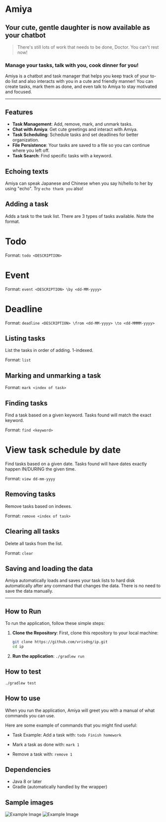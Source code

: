 # Amiya

## Your cute, gentle daughter is now available as your chatbot
> There's still lots of work that needs to be done, Doctor. You can't rest now!

### Manage your tasks, talk with you, cook dinner for you!

Amiya is a chatbot and task manager that helps you keep track of your to-do list and also interacts with you in a cute and friendly manner! You can create tasks, mark them as done, and even talk to Amiya to stay motivated and focused.

---

## Features

- **Task Management**: Add, remove, mark, and unmark tasks.
- **Chat with Amiya**: Get cute greetings and interact with Amiya.
- **Task Scheduling**: Schedule tasks and set deadlines for better organization.
- **File Persistence**: Your tasks are saved to a file so you can continue where you left off.
- **Task Search**: Find specific tasks with a keyword.

## Echoing texts

Amiya can speak Japanese and Chinese when you say hi/hello to her by using "echo". Try ```echo thank you``` also!

## Adding a task 

Adds a task to the task list. There are 3 types of tasks available. Note the format.

# Todo

Format: ```todo <DESCRIPTION> ```

# Event

Format: ```event <DESCRIPTION> \by <dd-MM-yyyy>```

# Deadline

Format: ```deadline <DESCRIPTION> \from <dd-MM-yyyy> \to <dd-MMMM-yyyy>```

## Listing tasks

List the tasks in order of adding. 1-indexed. 

Format: ```list```

## Marking and unmarking a task

Format: ```mark <index of task>```

## Finding tasks

Find a task based on a given keyword. Tasks found will match the exact keyword.

Format: ```find <keyword>```

# View task schedule by date

Find tasks based on a given date. Tasks found will have dates exactly happen IN/DURING the given time.

Format: ```view dd-mm-yyyy```

## Removing tasks

Remove tasks based on indexes.

Format: ```remove <index of task>```

## Clearing all tasks

Delete all tasks from the list.

Format: ```clear```

## Saving and loading the data

Amiya automatically loads and saves your task lists to hard disk automatically after any command that changes the data. There is no need to save the data manually. 

---

## How to Run

To run the application, follow these simple steps:

1. **Clone the Repository**:
   First, clone this repository to your local machine:

   ```bash
   git clone https://github.com/vrisdng/ip.git
   cd ip
   ```
2. **Run the application**:
   ```./gradlew run```

## How to test
```./gradlew test```

## How to use

When you run the application, Amiya will greet you with a manual of what commands you can use.

Here are some example of commands that you might find useful:

- Task Example: Add a task with: ```todo Finish homework```

- Mark a task as done with: ```mark 1```

- Remove a task with: ```remove 1```

## Dependencies
- Java 8 or later
- Gradle (automatically handled by the wrapper)

## Sample images

![Example Image](Ui.png)
![Example Image](sample2.png)
